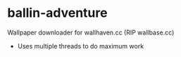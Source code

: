 ballin-adventure
================

Wallpaper downloader for wallhaven.cc (RIP wallbase.cc)
* Uses multiple threads to do maximum work

